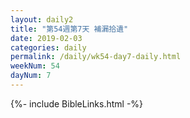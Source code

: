 ```yaml
---
layout: daily2
title: "第54週第7天 補漏拾遺"
date: 2019-02-03
categories: daily
permalink: /daily/wk54-day7-daily.html
weekNum: 54
dayNum: 7
---
```


{%- include BibleLinks.html -%}
